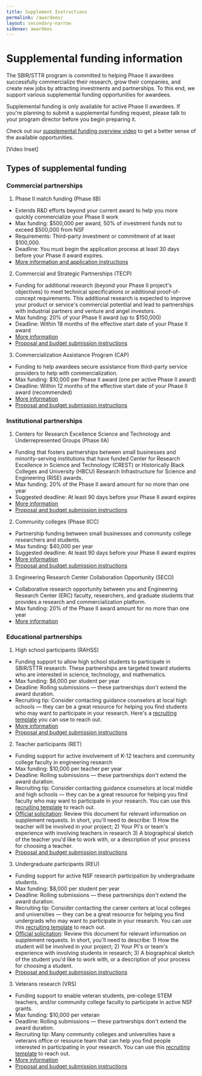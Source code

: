 ```yaml
---
title: Supplement Instructions
permalink: /awardees/
layout: secondary-narrow
sidenav: awardees
---
```


# Supplemental funding information

The SBIR/STTR program is committed to helping Phase II awardees successfully commercialize their research, grow their companies, and create new jobs by attracting investments and partnerships. To this end, we support various supplemental funding opportunities for awardees.

Supplemental funding is only available for active Phase II awardees. If you're planning to submit a supplemental funding request, please talk to your program director before you begin preparing it.

Check out our [supplemental funding overview video](https://youtu.be/biB6A2Cu6TA) to get a better sense of the available opportunities.

[Video Inset]

## Types of supplemental funding

### Commercial partnerships

1. Phase II match funding (Phase IIB)
- Extends R&D efforts beyond your current award to help you more quickly commercialize your Phase II work
- Max funding: $500,000 per award, 50% of investment funds not to exceed $500,000 from NSF
- Requirements: Third-party investment or commitment of at least $100,000.
- Deadline: You must begin the application process at least 30 days before your Phase II award expires.
- [More information and application instructions]()

2. Commercial and Strategic Partnerships (TECP)
- Funding for additional research (beyond your Phase II project's objectives) to meet technical specifications or additional proof-of-concept requirements. This additional research is expected to improve your product or service's commercial potential and lead to partnerships with industrial partners and venture and angel investors.
- Max funding: 20% of your Phase II award (up to $150,000)
- Deadline: Within 18 months of the effective start date of your Phase II award
- [More information](https://www.nsf.gov/pubs/2013/nsf13132/nsf13132.jsp)
- [Proposal and budget submission instructions]()

3. Commercialization Assistance Program (CAP)
- Funding to help awardees secure assistance from third-party service providers to help with commercialization.
- Max funding: $10,000 per Phase II award (one per active Phase II award)
- Deadline: Within 12 months of the effective start date of your Phase II award (recommended)
- [More information](http://www.nsf.gov/pubs/2014/nsf14072/nsf14072.pdf)
- [Proposal and budget submission instructions]()

### Institutional partnerships
1. Centers for Research Excellence Science and Technology and Underrepresented Groups (Phase IIA)
- Funding that fosters partnerships between small businesses and minority-serving institutions that have funded Center for Research Excellence in Science and Technology (CREST) or Historically Black Colleges and University (HBCU) Research Infrastructure for Science and Engineering (RISE) awards.
- Max funding: 20% of the Phase II award amount for no more than one year
- Suggested deadline: At least 90 days before your Phase II award expires
- [More information](http://www.nsf.gov/pubs/2012/nsf12069/nsf12069.jsp?org=NSF)
- [Proposal and budget submission instructions]()

2. Community colleges (Phase IICC)
- Partnership funding between small businesses and community college researchers and students.
- Max funding: $40,000 per year
- Suggested deadline: At least 90 days before your Phase II award expires
- [More information](http://www.nsf.gov/pubs/2012/nsf12076/nsf12076.jsp?org=NSF)
- [Proposal and budget submission instructions]()

3. Engineering Research Center Collaboration Opportunity (SECO)
- Collaborative research opportunity between you and Engineering Research Center (ERC) faculty, researchers, and graduate students that provides a research and commercialization platform.
- Max funding: 20% of the Phase II award amount for no more than one year
- [More information](http://www.nsf.gov/pubs/2015/nsf15043/nsf15043.jsp)

### Educational partnerships
1. High school participants (RAHSS)
- Funding support to allow high school students to participate in SBIR/STTR research. These partnerships are targeted toward students who are interested in science, technology, and mathematics.
- Max funding: $6,000 per student per year
- Deadline: Rolling submissions — these partnerships don't extend the award duration.
- Recruiting tip: Consider contacting guidance counselors at local high schools — they can be a great resource for helping you find students who may want to participate in your research. Here's a [recruiting template]({{site.baseurl}}/assets/files/awardee-files/ED-Supp-Template.docx) you can use to reach out.
- [More information](http://www.nsf.gov/pubs/2014/nsf14073/nsf14073.jsp?org=ENG)
- [Proposal and budget submission instructions]()

2. Teacher participants (RET)
- Funding support for active involvement of K-12 teachers and community college faculty in engineering research
- Max funding: $10,000 per teacher per year
- Deadline: Rolling submissions — these partnerships don't extend the award duration.
- Recruiting tip: Consider contacting guidance counselors at local middle and high schools — they can be a great resource for helping you find faculty who may want to participate in your research. You can use this [recruiting template]({{site.baseurl}}/assets/files/awardee-files/ED-Supp-Template.docx) to reach out.
- [Official solicitation](http://www.nsf.gov/pubs/2015/nsf15536/nsf15536.htm?org=NSF): Review this document for relevant information on supplement requests. In short, you'll need to describe: 1) How the teacher will be involved in your project; 2) Your PI's or team's experience with involving teachers in research 3) A biographical sketch of the teacher you'd like to work with, or a description of your process for choosing a teacher.
- [Proposal and budget submission instructions]()

3. Undergraduate participants (REU)
- Funding support for active NSF research participation by undergraduate students.
- Max funding: $8,000 per student per year
- Deadline: Rolling submissions — these partnerships don't extend the award duration.
- Recruiting tip: Consider contacting the career centers at local colleges and universities — they can be a great resource for helping you find undergrads who may want to participate in your research. You can use this [recruiting template]({{site.baseurl}}/assets/files/awardee-files/ED-Supp-Template.docx) to reach out.
- [Official solicitation](http://www.nsf.gov/funding/pgm_summ.jsp?pims_id=5517): Review this document for relevant information on supplement requests. In short, you'll need to describe: 1) How the student will be involved in your project; 2) Your PI's or team's experience with involving students in research; 3) A biographical sketch of the student you'd like to work with, or a description of your process for choosing a student.
- [Proposal and budget submission instructions]()

3. Veterans research (VRS)
- Funding support to enable veteran students, pre-college STEM teachers, and/or community college faculty to participate in active NSF grants.
- Max funding: $10,000 per veteran
- Deadline: Rolling submissions — these partnerships don't extend the award duration.
- Recruiting tip: Many community colleges and universities have a veterans office or resource team that can help you find people interested in participating in your research. You can use this [recruiting template]({{site.baseurl}}/assets/files/awardee-files/ED-Supp-Template.docx) to reach out.
- [More information](http://www.nsf.gov/pubs/2014/nsf14124/nsf14124.jsp)
- [Proposal and budget submission instructions]()
